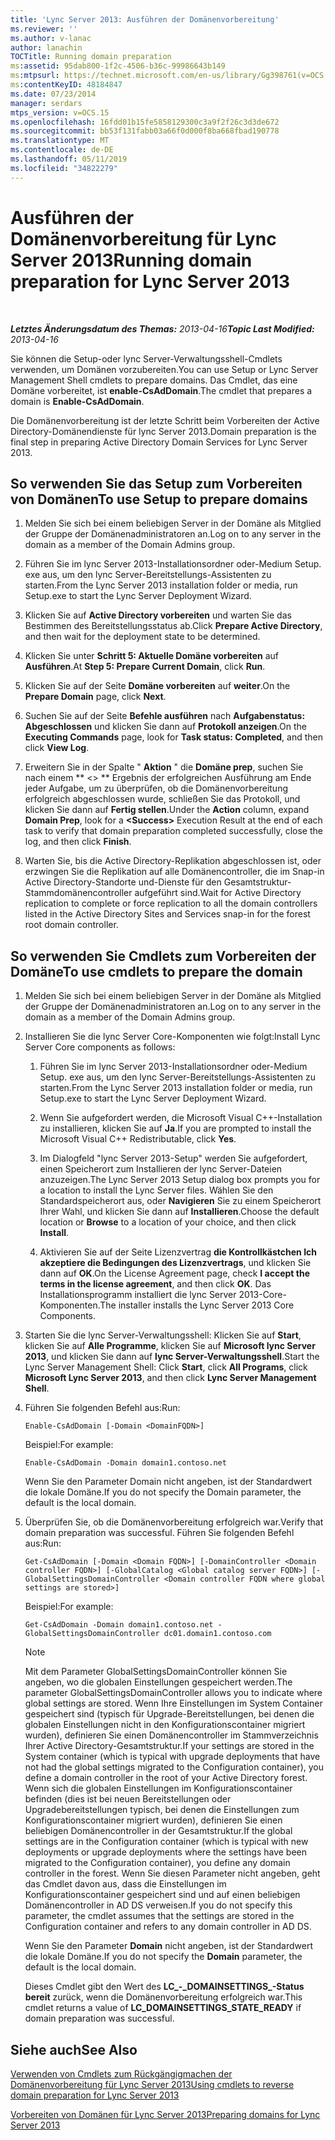 ```yaml
---
title: 'Lync Server 2013: Ausführen der Domänenvorbereitung'
ms.reviewer: ''
ms.author: v-lanac
author: lanachin
TOCTitle: Running domain preparation
ms:assetid: 95dab800-1f2c-4506-b36c-99986643b149
ms:mtpsurl: https://technet.microsoft.com/en-us/library/Gg398761(v=OCS.15)
ms:contentKeyID: 48184847
ms.date: 07/23/2014
manager: serdars
mtps_version: v=OCS.15
ms.openlocfilehash: 16fdd01b15fe5858129300c3a9f2f26c3d3de672
ms.sourcegitcommit: bb53f131fabb03a66f0d000f8ba668fbad190778
ms.translationtype: MT
ms.contentlocale: de-DE
ms.lasthandoff: 05/11/2019
ms.locfileid: "34822279"
---
```

<div data-xmlns="http://www.w3.org/1999/xhtml">

<div class="topic" data-xmlns="http://www.w3.org/1999/xhtml" data-msxsl="urn:schemas-microsoft-com:xslt" data-cs="http://msdn.microsoft.com/en-us/">

<div data-asp="http://msdn2.microsoft.com/asp">

# <a name="running-domain-preparation-for-lync-server-2013"></a><span data-ttu-id="2751c-102">Ausführen der Domänenvorbereitung für Lync Server 2013</span><span class="sxs-lookup"><span data-stu-id="2751c-102">Running domain preparation for Lync Server 2013</span></span>

</div>

<div id="mainSection">

<div id="mainBody">

<span> </span>

<span data-ttu-id="2751c-103">_**Letztes Änderungsdatum des Themas:** 2013-04-16_</span><span class="sxs-lookup"><span data-stu-id="2751c-103">_**Topic Last Modified:** 2013-04-16_</span></span>

<span data-ttu-id="2751c-104">Sie können die Setup-oder lync Server-Verwaltungsshell-Cmdlets verwenden, um Domänen vorzubereiten.</span><span class="sxs-lookup"><span data-stu-id="2751c-104">You can use Setup or Lync Server Management Shell cmdlets to prepare domains.</span></span> <span data-ttu-id="2751c-105">Das Cmdlet, das eine Domäne vorbereitet, ist **enable-CsAdDomain**.</span><span class="sxs-lookup"><span data-stu-id="2751c-105">The cmdlet that prepares a domain is **Enable-CsAdDomain**.</span></span>

<span data-ttu-id="2751c-106">Die Domänenvorbereitung ist der letzte Schritt beim Vorbereiten der Active Directory-Domänendienste für lync Server 2013.</span><span class="sxs-lookup"><span data-stu-id="2751c-106">Domain preparation is the final step in preparing Active Directory Domain Services for Lync Server 2013.</span></span>

<div>

## <a name="to-use-setup-to-prepare-domains"></a><span data-ttu-id="2751c-107">So verwenden Sie das Setup zum Vorbereiten von Domänen</span><span class="sxs-lookup"><span data-stu-id="2751c-107">To use Setup to prepare domains</span></span>

1.  <span data-ttu-id="2751c-108">Melden Sie sich bei einem beliebigen Server in der Domäne als Mitglied der Gruppe der Domänenadministratoren an.</span><span class="sxs-lookup"><span data-stu-id="2751c-108">Log on to any server in the domain as a member of the Domain Admins group.</span></span>

2.  <span data-ttu-id="2751c-109">Führen Sie im lync Server 2013-Installationsordner oder-Medium Setup. exe aus, um den lync Server-Bereitstellungs-Assistenten zu starten.</span><span class="sxs-lookup"><span data-stu-id="2751c-109">From the Lync Server 2013 installation folder or media, run Setup.exe to start the Lync Server Deployment Wizard.</span></span>

3.  <span data-ttu-id="2751c-110">Klicken Sie auf **Active Directory vorbereiten** und warten Sie das Bestimmen des Bereitstellungsstatus ab.</span><span class="sxs-lookup"><span data-stu-id="2751c-110">Click **Prepare Active Directory**, and then wait for the deployment state to be determined.</span></span>

4.  <span data-ttu-id="2751c-111">Klicken Sie unter **Schritt 5: Aktuelle Domäne vorbereiten** auf **Ausführen**.</span><span class="sxs-lookup"><span data-stu-id="2751c-111">At **Step 5: Prepare Current Domain**, click **Run**.</span></span>

5.  <span data-ttu-id="2751c-112">Klicken Sie auf der Seite **Domäne vorbereiten** auf **weiter**.</span><span class="sxs-lookup"><span data-stu-id="2751c-112">On the **Prepare Domain** page, click **Next**.</span></span>

6.  <span data-ttu-id="2751c-113">Suchen Sie auf der Seite **Befehle ausführen** nach **Aufgabenstatus: Abgeschlossen** und klicken Sie dann auf **Protokoll anzeigen**.</span><span class="sxs-lookup"><span data-stu-id="2751c-113">On the **Executing Commands** page, look for **Task status: Completed**, and then click **View Log**.</span></span>

7.  <span data-ttu-id="2751c-114">Erweitern Sie in der Spalte " **Aktion** " die **Domäne prep**, suchen Sie nach einem \*\* \<\> \*\* Ergebnis der erfolgreichen Ausführung am Ende jeder Aufgabe, um zu überprüfen, ob die Domänenvorbereitung erfolgreich abgeschlossen wurde, schließen Sie das Protokoll, und klicken Sie dann auf **Fertig stellen**.</span><span class="sxs-lookup"><span data-stu-id="2751c-114">Under the **Action** column, expand **Domain Prep**, look for a **\<Success\>** Execution Result at the end of each task to verify that domain preparation completed successfully, close the log, and then click **Finish**.</span></span>

8.  <span data-ttu-id="2751c-115">Warten Sie, bis die Active Directory-Replikation abgeschlossen ist, oder erzwingen Sie die Replikation auf alle Domänencontroller, die im Snap-in Active Directory-Standorte und-Dienste für den Gesamtstruktur-Stammdomänencontroller aufgeführt sind.</span><span class="sxs-lookup"><span data-stu-id="2751c-115">Wait for Active Directory replication to complete or force replication to all the domain controllers listed in the Active Directory Sites and Services snap-in for the forest root domain controller.</span></span>

</div>

<div>

## <a name="to-use-cmdlets-to-prepare-the-domain"></a><span data-ttu-id="2751c-116">So verwenden Sie Cmdlets zum Vorbereiten der Domäne</span><span class="sxs-lookup"><span data-stu-id="2751c-116">To use cmdlets to prepare the domain</span></span>

1.  <span data-ttu-id="2751c-117">Melden Sie sich bei einem beliebigen Server in der Domäne als Mitglied der Gruppe der Domänenadministratoren an.</span><span class="sxs-lookup"><span data-stu-id="2751c-117">Log on to any server in the domain as a member of the Domain Admins group.</span></span>

2.  <span data-ttu-id="2751c-118">Installieren Sie die lync Server Core-Komponenten wie folgt:</span><span class="sxs-lookup"><span data-stu-id="2751c-118">Install Lync Server Core components as follows:</span></span>
    
    1.  <span data-ttu-id="2751c-119">Führen Sie im lync Server 2013-Installationsordner oder-Medium Setup. exe aus, um den lync Server-Bereitstellungs-Assistenten zu starten.</span><span class="sxs-lookup"><span data-stu-id="2751c-119">From the Lync Server 2013 installation folder or media, run Setup.exe to start the Lync Server Deployment Wizard.</span></span>
    
    2.  <span data-ttu-id="2751c-120">Wenn Sie aufgefordert werden, die Microsoft Visual C++-Installation zu installieren, klicken Sie auf **Ja**.</span><span class="sxs-lookup"><span data-stu-id="2751c-120">If you are prompted to install the Microsoft Visual C++ Redistributable, click **Yes**.</span></span>
    
    3.  <span data-ttu-id="2751c-121">Im Dialogfeld "lync Server 2013-Setup" werden Sie aufgefordert, einen Speicherort zum Installieren der lync Server-Dateien anzuzeigen.</span><span class="sxs-lookup"><span data-stu-id="2751c-121">The Lync Server 2013 Setup dialog box prompts you for a location to install the Lync Server files.</span></span> <span data-ttu-id="2751c-122">Wählen Sie den Standardspeicherort aus, oder **Navigieren** Sie zu einem Speicherort Ihrer Wahl, und klicken Sie dann auf **Installieren**.</span><span class="sxs-lookup"><span data-stu-id="2751c-122">Choose the default location or **Browse** to a location of your choice, and then click **Install**.</span></span>
    
    4.  <span data-ttu-id="2751c-123">Aktivieren Sie auf der Seite Lizenzvertrag **die Kontrollkästchen Ich akzeptiere die Bedingungen des Lizenzvertrags**, und klicken Sie dann auf **OK**.</span><span class="sxs-lookup"><span data-stu-id="2751c-123">On the License Agreement page, check **I accept the terms in the license agreement**, and then click **OK**.</span></span> <span data-ttu-id="2751c-124">Das Installationsprogramm installiert die lync Server 2013-Core-Komponenten.</span><span class="sxs-lookup"><span data-stu-id="2751c-124">The installer installs the Lync Server 2013 Core Components.</span></span>

3.  <span data-ttu-id="2751c-125">Starten Sie die lync Server-Verwaltungsshell: Klicken Sie auf **Start**, klicken Sie auf **Alle Programme**, klicken Sie auf **Microsoft lync Server 2013**, und klicken Sie dann auf **lync Server-Verwaltungsshell**.</span><span class="sxs-lookup"><span data-stu-id="2751c-125">Start the Lync Server Management Shell: Click **Start**, click **All Programs**, click **Microsoft Lync Server 2013**, and then click **Lync Server Management Shell**.</span></span>

4.  <span data-ttu-id="2751c-126">Führen Sie folgenden Befehl aus:</span><span class="sxs-lookup"><span data-stu-id="2751c-126">Run:</span></span>
    
        Enable-CsAdDomain [-Domain <DomainFQDN>] 
    
    <span data-ttu-id="2751c-127">Beispiel:</span><span class="sxs-lookup"><span data-stu-id="2751c-127">For example:</span></span>
    
        Enable-CsAdDomain -Domain domain1.contoso.net 
    
    <span data-ttu-id="2751c-128">Wenn Sie den Parameter Domain nicht angeben, ist der Standardwert die lokale Domäne.</span><span class="sxs-lookup"><span data-stu-id="2751c-128">If you do not specify the Domain parameter, the default is the local domain.</span></span>

5.  <span data-ttu-id="2751c-129">Überprüfen Sie, ob die Domänenvorbereitung erfolgreich war.</span><span class="sxs-lookup"><span data-stu-id="2751c-129">Verify that domain preparation was successful.</span></span> <span data-ttu-id="2751c-130">Führen Sie folgenden Befehl aus:</span><span class="sxs-lookup"><span data-stu-id="2751c-130">Run:</span></span>
    
        Get-CsAdDomain [-Domain <Domain FQDN>] [-DomainController <Domain controller FQDN>] [-GlobalCatalog <Global catalog server FQDN>] [-GlobalSettingsDomainController <Domain controller FQDN where global settings are stored>] 
    
    <span data-ttu-id="2751c-131">Beispiel:</span><span class="sxs-lookup"><span data-stu-id="2751c-131">For example:</span></span>
    
        Get-CsAdDomain -Domain domain1.contoso.net -GlobalSettingsDomainController dc01.domain1.contoso.com
    
    <div>
    

    > [!NOTE]  
    > <span data-ttu-id="2751c-132">Mit dem Parameter GlobalSettingsDomainController können Sie angeben, wo die globalen Einstellungen gespeichert werden.</span><span class="sxs-lookup"><span data-stu-id="2751c-132">The parameter GlobalSettingsDomainController allows you to indicate where global settings are stored.</span></span> <span data-ttu-id="2751c-133">Wenn Ihre Einstellungen im System Container gespeichert sind (typisch für Upgrade-Bereitstellungen, bei denen die globalen Einstellungen nicht in den Konfigurationscontainer migriert wurden), definieren Sie einen Domänencontroller im Stammverzeichnis Ihrer Active Directory-Gesamtstruktur.</span><span class="sxs-lookup"><span data-stu-id="2751c-133">If your settings are stored in the System container (which is typical with upgrade deployments that have not had the global settings migrated to the Configuration container), you define a domain controller in the root of your Active Directory forest.</span></span> <span data-ttu-id="2751c-134">Wenn sich die globalen Einstellungen im Konfigurationscontainer befinden (dies ist bei neuen Bereitstellungen oder Upgradebereitstellungen typisch, bei denen die Einstellungen zum Konfigurationscontainer migriert wurden), definieren Sie einen beliebigen Domänencontroller in der Gesamtstruktur.</span><span class="sxs-lookup"><span data-stu-id="2751c-134">If the global settings are in the Configuration container (which is typical with new deployments or upgrade deployments where the settings have been migrated to the Configuration container), you define any domain controller in the forest.</span></span> <span data-ttu-id="2751c-135">Wenn Sie diesen Parameter nicht angeben, geht das Cmdlet davon aus, dass die Einstellungen im Konfigurationscontainer gespeichert sind und auf einen beliebigen Domänencontroller in&nbsp;AD DS verweisen.</span><span class="sxs-lookup"><span data-stu-id="2751c-135">If you do not specify this parameter, the cmdlet assumes that the settings are stored in the Configuration container and refers to any domain controller in AD&nbsp;DS.</span></span>

    
    </div>
    
    <span data-ttu-id="2751c-136">Wenn Sie den Parameter **Domain** nicht angeben, ist der Standardwert die lokale Domäne.</span><span class="sxs-lookup"><span data-stu-id="2751c-136">If you do not specify the **Domain** parameter, the default is the local domain.</span></span>
    
    <span data-ttu-id="2751c-137">Dieses Cmdlet gibt den Wert des **LC\_-\_DOMAINSETTINGS\_-Status bereit** zurück, wenn die Domänenvorbereitung erfolgreich war.</span><span class="sxs-lookup"><span data-stu-id="2751c-137">This cmdlet returns a value of **LC\_DOMAINSETTINGS\_STATE\_READY** if domain preparation was successful.</span></span>

</div>

<div>

## <a name="see-also"></a><span data-ttu-id="2751c-138">Siehe auch</span><span class="sxs-lookup"><span data-stu-id="2751c-138">See Also</span></span>


[<span data-ttu-id="2751c-139">Verwenden von Cmdlets zum Rückgängigmachen der Domänenvorbereitung für Lync Server 2013</span><span class="sxs-lookup"><span data-stu-id="2751c-139">Using cmdlets to reverse domain preparation for Lync Server 2013</span></span>](lync-server-2013-using-cmdlets-to-reverse-domain-preparation.md)  


[<span data-ttu-id="2751c-140">Vorbereiten von Domänen für Lync Server 2013</span><span class="sxs-lookup"><span data-stu-id="2751c-140">Preparing domains for Lync Server 2013</span></span>](lync-server-2013-preparing-domains.md)  
  

</div>

</div>

<span> </span>

</div>

</div>

</div>

